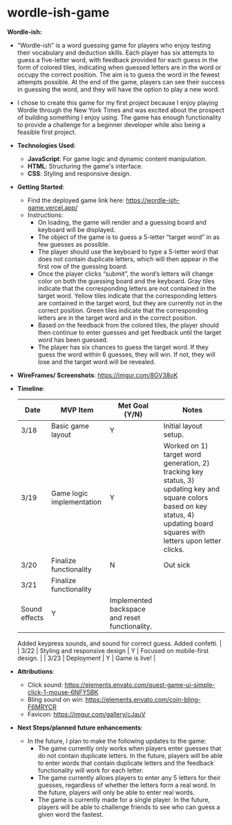 # wordle-ish-game

**Wordle-ish:** 

- “Wordle-ish” is a word guessing game for players who enjoy testing their vocabulary and deduction skills. Each player has six attempts to guess a five-letter word, with feedback provided for each guess in the form of colored tiles, indicating when guessed letters are in the word or occupy the correct position. The aim is to guess the word in the fewest attempts possible. At the end of the game, players can see their success in guessing the word, and they will have the option to play a new word.
- I chose to create this game for my first project because I enjoy playing Wordle through the New York Times and was excited about the prospect of building something I enjoy using. The game has enough functionality to provide a challenge for a beginner developer while also being a feasible first project.

- **Technologies Used**:
    - **JavaScript**: For game logic and dynamic content manipulation.
    - **HTML**: Structuring the game's interface.
    - **CSS**: Styling and responsive design.

- **Getting Started**:
    - Find the deployed game link here: https://wordle-ish-game.vercel.app/
    - Instructions:
        - On loading, the game will render and a guessing board and keyboard will be displayed.
        - The object of the game is to guess a 5-letter “target word” in as few guesses as possible.
        - The player should use the keyboard to type a 5-letter word that does not contain duplicate letters, which will then appear in the first row of the guessing board.
        - Once the player clicks “submit”, the word’s letters will change color on both the guessing board and the keyboard. Gray tiles indicate that the corresponding letters are not contained in the target word. Yellow tiles indicate that the corresponding letters are contained in the target word, but they are currently not in the correct position. Green tiles indicate that the corresponding letters are in the target word and in the correct position.
        - Based on the feedback from the colored tiles, the player should then continue to enter guesses and get feedback until the target word has been guessed.
        - The player has six chances to guess the target word. If they guess the word within 6 guesses, they will win. If not, they will lose and the target word will be revealed.
- **WireFrames/ Screenshots**: https://imgur.com/8GV38oK
- **Timeline**:
    
    
    | Date | MVP Item | Met Goal (Y/N) | Notes |
    | --- | --- | --- | --- |
    | 3/18 | Basic game layout | Y | Initial layout setup. |
    | 3/19 | Game logic implementation | Y | Worked on 1) target word generation, 2) tracking key status, 3) updating key and square colors based on key status, 4) updating board squares with letters upon letter clicks. |
    | 3/20 | Finalize functionality | N | Out sick |
    | 3/21 | Finalize functionality
    Sound effects | Y | Implemented backspace and reset functionality.
    Added keypress sounds, and sound for correct guess.
    Added confetti. |
    | 3/22 | Styling and responsive design | Y | Focused on mobile-first design. |
    | 3/23 | Deployment | Y | Game is live! |
- **Attributions**:
    - Click sound: https://elements.envato.com/quest-game-ui-simple-click-1-mouse-6NFY5BK
    - Bling sound on win: https://elements.envato.com/coin-bling-F6MRYCR
    - Favicon: https://imgur.com/gallery/cJauV
- **Next Steps/planned future enhancements**:
    - In the future, I plan to make the following updates to the game:
        - The game currently only works when players enter guesses that do not contain duplicate letters. In the future, players will be able to enter words that contain duplicate letters and the feedback functionality will work for each letter.
        - The game currently allows players to enter any 5 letters for their guesses, regardless of whether the letters form a real word. In the future,  players will only be able to enter real words.
        - The game is currently made for a single player. In the future, players will be able to challenge friends to see who can guess a given word the fastest.